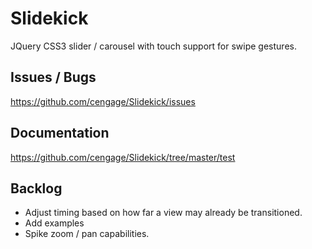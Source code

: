 Slidekick
=========

JQuery CSS3 slider / carousel with touch support for swipe gestures.

## Issues / Bugs

https://github.com/cengage/Slidekick/issues

## Documentation

https://github.com/cengage/Slidekick/tree/master/test

## Backlog

- Adjust timing based on how far a view may already be transitioned.
- Add examples
- Spike zoom / pan capabilities.
